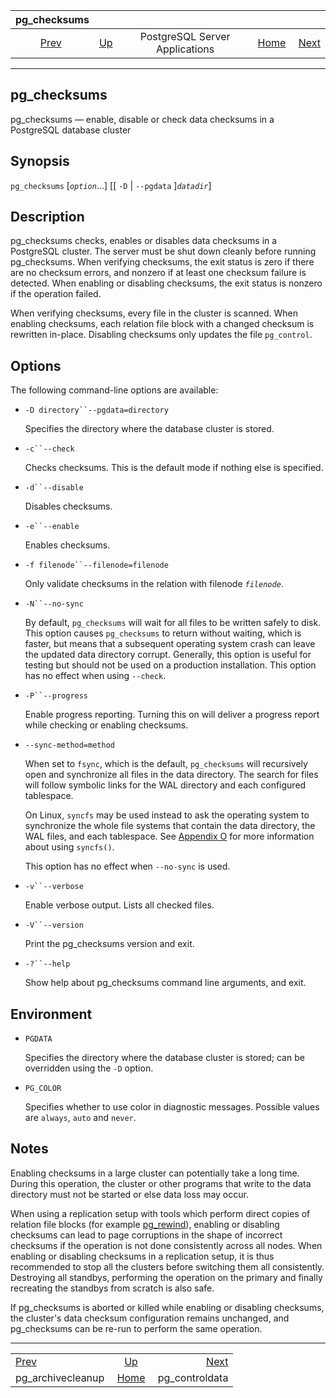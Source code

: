 

|                    pg\_checksums                   |                                                              |                                |                                                       |                                                  |
| :------------------------------------------------: | :----------------------------------------------------------- | :----------------------------: | ----------------------------------------------------: | -----------------------------------------------: |
| [Prev](pgarchivecleanup.html "pg_archivecleanup")  | [Up](reference-server.html "PostgreSQL Server Applications") | PostgreSQL Server Applications | [Home](index.html "PostgreSQL 17devel Documentation") |  [Next](app-pgcontroldata.html "pg_controldata") |

***

## pg\_checksums

pg\_checksums — enable, disable or check data checksums in a PostgreSQL database cluster

## Synopsis

`pg_checksums` \[*`option`*...] \[\[ `-D` | `--pgdata` ]*`datadir`*]

## Description

pg\_checksums checks, enables or disables data checksums in a PostgreSQL cluster. The server must be shut down cleanly before running pg\_checksums. When verifying checksums, the exit status is zero if there are no checksum errors, and nonzero if at least one checksum failure is detected. When enabling or disabling checksums, the exit status is nonzero if the operation failed.

When verifying checksums, every file in the cluster is scanned. When enabling checksums, each relation file block with a changed checksum is rewritten in-place. Disabling checksums only updates the file `pg_control`.

## Options

The following command-line options are available:

* `-D directory``--pgdata=directory`

    Specifies the directory where the database cluster is stored.

* `-c``--check`

    Checks checksums. This is the default mode if nothing else is specified.

* `-d``--disable`

    Disables checksums.

* `-e``--enable`

    Enables checksums.

* `-f filenode``--filenode=filenode`

    Only validate checksums in the relation with filenode *`filenode`*.

* `-N``--no-sync`

    By default, `pg_checksums` will wait for all files to be written safely to disk. This option causes `pg_checksums` to return without waiting, which is faster, but means that a subsequent operating system crash can leave the updated data directory corrupt. Generally, this option is useful for testing but should not be used on a production installation. This option has no effect when using `--check`.

* `-P``--progress`

    Enable progress reporting. Turning this on will deliver a progress report while checking or enabling checksums.

* `--sync-method=method`

    When set to `fsync`, which is the default, `pg_checksums` will recursively open and synchronize all files in the data directory. The search for files will follow symbolic links for the WAL directory and each configured tablespace.

    On Linux, `syncfs` may be used instead to ask the operating system to synchronize the whole file systems that contain the data directory, the WAL files, and each tablespace. See [Appendix O](syncfs.html "Appendix O. syncfs() Caveats") for more information about using `syncfs()`.

    This option has no effect when `--no-sync` is used.

* `-v``--verbose`

    Enable verbose output. Lists all checked files.

* `-V``--version`

    Print the pg\_checksums version and exit.

* `-?``--help`

    Show help about pg\_checksums command line arguments, and exit.

## Environment

* `PGDATA`

    Specifies the directory where the database cluster is stored; can be overridden using the `-D` option.

* `PG_COLOR`

    Specifies whether to use color in diagnostic messages. Possible values are `always`, `auto` and `never`.

## Notes

Enabling checksums in a large cluster can potentially take a long time. During this operation, the cluster or other programs that write to the data directory must not be started or else data loss may occur.

When using a replication setup with tools which perform direct copies of relation file blocks (for example [pg\_rewind](app-pgrewind.html "pg_rewind")), enabling or disabling checksums can lead to page corruptions in the shape of incorrect checksums if the operation is not done consistently across all nodes. When enabling or disabling checksums in a replication setup, it is thus recommended to stop all the clusters before switching them all consistently. Destroying all standbys, performing the operation on the primary and finally recreating the standbys from scratch is also safe.

If pg\_checksums is aborted or killed while enabling or disabling checksums, the cluster's data checksum configuration remains unchanged, and pg\_checksums can be re-run to perform the same operation.

***

|                                                    |                                                              |                                                  |
| :------------------------------------------------- | :----------------------------------------------------------: | -----------------------------------------------: |
| [Prev](pgarchivecleanup.html "pg_archivecleanup")  | [Up](reference-server.html "PostgreSQL Server Applications") |  [Next](app-pgcontroldata.html "pg_controldata") |
| pg\_archivecleanup                                 |     [Home](index.html "PostgreSQL 17devel Documentation")    |                                  pg\_controldata |
